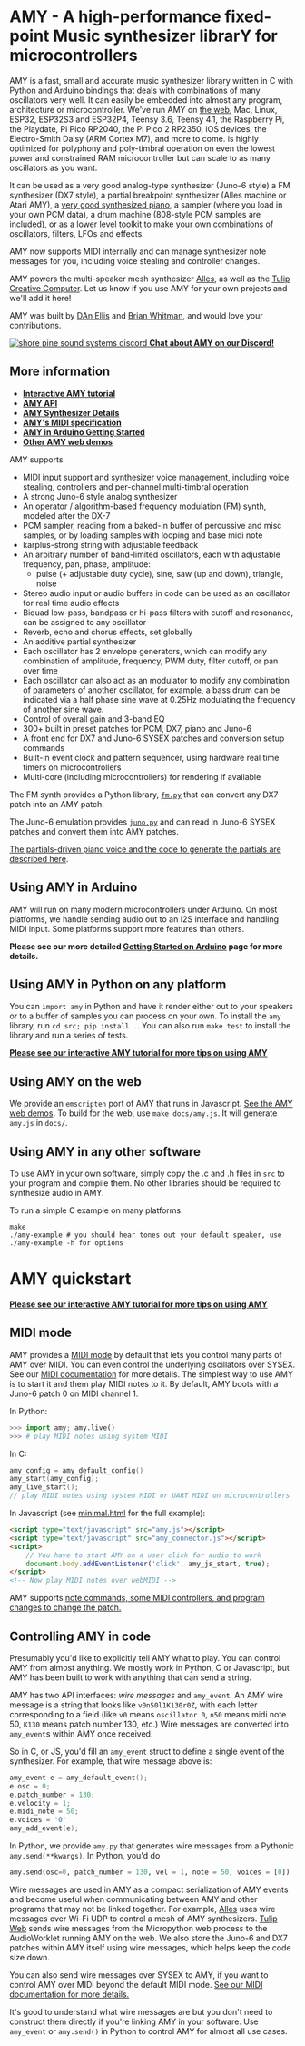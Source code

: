 # AMY - A high-performance fixed-point Music synthesizer librarY for microcontrollers

AMY is a fast, small and accurate music synthesizer library written in C with Python and Arduino bindings that deals with combinations of many oscillators very well. It can easily be embedded into almost any program, architecture or microcontroller. We've run AMY on [the web](https://shorepine.github.io/amy/), Mac, Linux, ESP32, ESP32S3 and ESP32P4, Teensy 3.6, Teensy 4.1, the Raspberry Pi, the Playdate, Pi Pico RP2040, the Pi Pico 2 RP2350, iOS devices, the Electro-Smith Daisy (ARM Cortex M7), and more to come. is highly optimized for polyphony and poly-timbral operation on even the lowest power and constrained RAM microcontroller but can scale to as many oscillators as you want. 

It can be used as a very good analog-type synthesizer (Juno-6 style) a FM synthesizer (DX7 style), a partial breakpoint synthesizer (Alles machine or Atari AMY), a [very good synthesized piano](https://shorepine.github.io/amy/piano.html), a sampler (where you load in your own PCM data), a drum machine (808-style PCM samples are included), or as a lower level toolkit to make your own combinations of oscillators, filters, LFOs and effects. 

AMY now supports MIDI internally and can manage synthesizer note messages for you, including voice stealing and controller changes. 

AMY powers the multi-speaker mesh synthesizer [Alles](https://github.com/shorepine/alles), as well as the [Tulip Creative Computer](https://github.com/shorepine/tulipcc). Let us know if you use AMY for your own projects and we'll add it here!

AMY was built by [DAn Ellis](https://research.google/people/DanEllis/) and [Brian Whitman](https://notes.variogram.com), and would love your contributions.

[![shore pine sound systems discord](https://raw.githubusercontent.com/shorepine/tulipcc/main/docs/pics/shorepine100.png) **Chat about AMY on our Discord!**](https://discord.gg/TzBFkUb8pG)

## More information

 * [**Interactive AMY tutorial**](https://shorepine.github.io/amy/tutorial.html)
 * [**AMY API**](docs/api.md)
 * [**AMY Synthesizer Details**](docs/synth.md)
 * [**AMY's MIDI specification**](docs/midi.md)
 * [**AMY in Arduino Getting Started**](docs/arduino.md)
 * [**Other AMY web demos**](https://shorepine.github.io/amy/)

AMY supports

 * MIDI input support and synthesizer voice management, including voice stealing, controllers and per-channel multi-timbral operation
 * A strong Juno-6 style analog synthesizer
 * An operator / algorithm-based frequency modulation (FM) synth, modeled after the DX-7
 * PCM sampler, reading from a baked-in buffer of percussive and misc samples, or by loading samples with looping and base midi note
 * karplus-strong string with adjustable feedback 
 * An arbitrary number of band-limited oscillators, each with adjustable frequency, pan, phase, amplitude:
   * pulse (+ adjustable duty cycle), sine, saw (up and down), triangle, noise 
 * Stereo audio input or audio buffers in code can be used as an oscillator for real time audio effects
 * Biquad low-pass, bandpass or hi-pass filters with cutoff and resonance, can be assigned to any oscillator
 * Reverb, echo and chorus effects, set globally
 * An additive partial synthesizer
 * Each oscillator has 2 envelope generators, which can modify any combination of amplitude, frequency, PWM duty, filter cutoff, or pan over time
 * Each oscillator can also act as an modulator to modify any combination of parameters of another oscillator, for example, a bass drum can be indicated via a half phase sine wave at 0.25Hz modulating the frequency of another sine wave. 
 * Control of overall gain and 3-band EQ
 * 300+ built in preset patches for PCM, DX7, piano and Juno-6
 * A front end for DX7 and Juno-6 SYSEX patches and conversion setup commands 
 * Built-in event clock and pattern sequencer, using hardware real time timers on microcontrollers
 * Multi-core (including microcontrollers) for rendering if available

The FM synth provides a Python library, [`fm.py`](https://github.com/shorepine/amy/blob/main/fm.py) that can convert any DX7 patch into an AMY patch.

The Juno-6 emulation provides [`juno.py`](https://github.com/shorepine/amy/blob/main/juno.py) and can read in Juno-6 SYSEX patches and convert them into AMY patches.

[The partials-driven piano voice and the code to generate the partials are described here](https://shorepine.github.io/amy/piano.html).

## Using AMY in Arduino

AMY will run on many modern microcontrollers under Arduino. On most platforms, we handle sending audio out to an I2S interface and handling MIDI input. Some platforms support more features than others. 

**Please see our more detailed [Getting Started on Arduino](docs/arduino.md) page for more details.**

## Using AMY in Python on any platform

You can `import amy` in Python and have it render either out to your speakers or to a buffer of samples you can process on your own. To install the `amy` library, run `cd src; pip install .`. You can also run `make test` to install the library and run a series of tests.

[**Please see our interactive AMY tutorial for more tips on using AMY**](https://shorepine.github.io/amy/tutorial.html)

## Using AMY on the web

We provide an `emscripten` port of AMY that runs in Javascript. [See the AMY web demos](https://shorepine.github.io/amy/). To build for the web, use `make docs/amy.js`. It will generate `amy.js` in `docs/`.  

## Using AMY in any other software

To use AMY in your own software, simply copy the .c and .h files in `src` to your program and compile them. No other libraries should be required to synthesize audio in AMY. 

To run a simple C example on many platforms:

```
make
./amy-example # you should hear tones out your default speaker, use ./amy-example -h for options
```

# AMY quickstart

[**Please see our interactive AMY tutorial for more tips on using AMY**](https://shorepine.github.io/amy/tutorial.html)

## MIDI mode

AMY provides a [MIDI mode](docs/midi.md) by default that lets you control many parts of AMY over MIDI. You can even control the underlying oscillators over SYSEX. See our [MIDI documentation](docs/midi.md) for more details. The simplest way to use AMY is to start it and them play MIDI notes to it. By default, AMY boots with a Juno-6 patch 0 on MIDI channel 1.

In Python:

```python
>>> import amy; amy.live()
>>> # play MIDI notes using system MIDI
```

In C: 

```c
amy_config = amy_default_config()
amy_start(amy_config);
amy_live_start();
// play MIDI notes using system MIDI or UART MIDI on microcontrollers
```

In Javascript (see [minimal.html](docs/minimal.html) for the full example): 

```html
<script type="text/javascript" src="amy.js"></script>
<script type="text/javascript" src="amy_connector.js"></script>
<script>
    // You have to start AMY on a user click for audio to work 
    document.body.addEventListener('click', amy_js_start, true); 
</script>
<!-- Now play MIDI notes over webMIDI -->
```

AMY supports [note commands, some MIDI controllers, and program changes to change the patch.](docs/midi.md)


## Controlling AMY in code

Presumably you'd like to explicitly tell AMY what to play. You can control AMY from almost anything. We mostly work in Python, C or Javascript, but AMY has been built to work with anything that can send a string.

AMY has two API interfaces: _wire messages_ and `amy_event`. An AMY wire message is a string that looks like `v0n50l1K130r0Z`, with each letter corresponding to a field (like `v0` means `oscillator 0`, `n50` means midi note 50, `K130` means patch number 130, etc.) Wire messages are converted into `amy_event`s within AMY once received. 

So in C, or JS, you'd fill an `amy_event` struct to define a single event of the synthesizer. For example, that wire message above is:

```c
amy_event e = amy_default_event();
e.osc = 0;
e.patch_number = 130;
e.velocity = 1;
e.midi_note = 50;
e.voices = '0'
amy_add_event(e);
```

In Python, we provide `amy.py` that generates wire messages from a Pythonic `amy.send(**kwargs)`. In Python, you'd do

```python
amy.send(osc=0, patch_number = 130, vel = 1, note = 50, voices = [0])
```

Wire messages are used in AMY as a compact serialization of AMY events and become useful when communicating between AMY and other programs that may not be linked together. For example, [Alles](https://github.com/shorepine/alles) uses wire messages over Wi-Fi UDP to control a mesh of AMY synthesizers. [Tulip Web](https://tulip.computer/run) sends wire messages from the Micropython web process to the AudioWorklet running AMY on the web. We also store the Juno-6 and DX7 patches within AMY itself using wire messages, which helps keep the code size down. 

You can also send wire messages over SYSEX to AMY, if you want to control AMY over MIDI beyond the default MIDI mode. [See our MIDI documentation for more details.](docs/midi.md)

It's good to understand what wire messages are but you don't need to construct them directly if you're linking AMY in your software. Use `amy_event` or `amy.send()` in Python to control AMY for almost all use cases.

